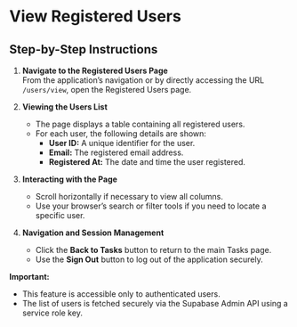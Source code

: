 # View Registered Users

## Step-by-Step Instructions

1. **Navigate to the Registered Users Page**  
   From the application’s navigation or by directly accessing the URL `/users/view`, open the Registered Users page.

2. **Viewing the Users List**  
   - The page displays a table containing all registered users.
   - For each user, the following details are shown:
     - **User ID:** A unique identifier for the user.
     - **Email:** The registered email address.
     - **Registered At:** The date and time the user registered.

3. **Interacting with the Page**  
   - Scroll horizontally if necessary to view all columns.
   - Use your browser’s search or filter tools if you need to locate a specific user.

4. **Navigation and Session Management**  
   - Click the **Back to Tasks** button to return to the main Tasks page.
   - Use the **Sign Out** button to log out of the application securely.

**Important:**  
- This feature is accessible only to authenticated users.
- The list of users is fetched securely via the Supabase Admin API using a service role key.